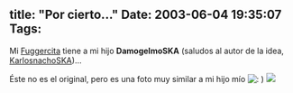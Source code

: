 title: "Por cierto..."
Date: 2003-06-04 19:35:07
Tags: 
---
<p>Mi <a href="mailto:poletymariel@hotmail.com">Fuggercita</a> tiene a mi hijo <strong>DamogelmoSKA</strong> (saludos al autor de la idea, <a href="mailto:carlosnachoska@hotmail.com">KarlosnachoSKA</a>)&#8230;</p>

<p>Éste no es el original, pero es una foto muy similar a mi hijo mío <img alt=": ) " src="http://web.archive.org/web/20030611122152/http://www.damog.org/blog/b2-img/smilies/icon_smile.gif"/><img src="http://web.archive.org/web/20030611122152/http://www.awa.tohoku.ac.jp/computer/image/sesame/elmo.gif"/></p>

